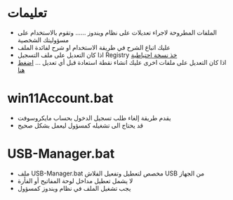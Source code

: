 # تعليمات
* الملفات المطروحة لاجراء تعديلات على نظام ويندوز ...... وتقوم بالاستخدام على مسؤوليتك الشخصية
* عليك اتباع الشرح في طريقة الاستخدام او شرح لفائدة الملف
* اذا كان التعديل على ملف التسجيل Registry <a href="https://ed3s.com/398" taregt="_blank">خذ نسخة احتياطية</a>
* اذا كان التعديل على ملفات اخرى عليك انشاء نقطة استعادة قبل أي تعديل ... <a href="https://ed3s.com/13065" target="_blank"> اضغط هنا </a>
  
# win11Account.bat
* يقدم طريقة إلغاء طلب تسجيل الدخول بحساب مايكروسوفت
* قد يحتاج الى تشغيله كمسؤول ليعمل بشكل صحيح 
# USB-Manager.bat
* ملف USB-Manager.bat مخصص لتعطيل وتفعيل الفلاش USB من الجهاز
* لا يشمل تعطيل مداخل لوحة المفاتيح أو الفأرة
* يجب تشغيل الملف في نظام ويندوز كمسؤول

